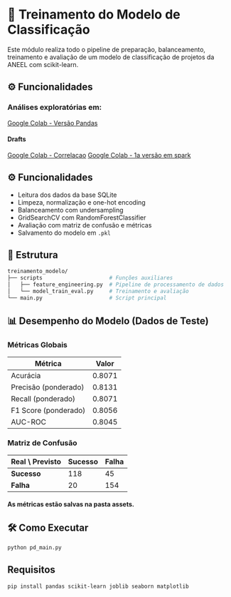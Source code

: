 # 🧠 Treinamento do Modelo de Classificação

Este módulo realiza todo o pipeline de preparação, balanceamento, treinamento e avaliação de um modelo de classificação de projetos da ANEEL com scikit-learn.

## ⚙️ Funcionalidades

### Análises exploratórias em:

[Google Colab - Versão Pandas](https://colab.research.google.com/drive/18X2YVaqOE6n7Cl4u_2zDTZkC9JuG074X?authuser=1#scrollTo=0FcwcWdBZEjW)


#### Drafts
[Google Colab - Correlacao](https://colab.research.google.com/drive/1LD67yXIh8jI6Ud11uphKssuLfZHLpwW4?usp=sharing#scrollTo=Q2f4peVwuqbD)
[Google Colab - 1a versão em spark](https://colab.research.google.com/drive/141FM9kSJkTK3R5O1_fUy3u1Nbw2cDkzA?usp=sharing#scrollTo=1sX6BYl598Wu)


## ⚙️ Funcionalidades

- Leitura dos dados da base SQLite
- Limpeza, normalização e one-hot encoding
- Balanceamento com undersampling
- GridSearchCV com RandomForestClassifier
- Avaliação com matriz de confusão e métricas
- Salvamento do modelo em `.pkl`

## 📁 Estrutura

```bash
treinamento_modelo/
├── scripts                     # Funções auxiliares
│   ├── feature_engineering.py  # Pipeline de processamento de dados
│   └── model_train_eval.py     # Treinamento e avaliação
└── main.py                     # Script principal
```

## 📊 Desempenho do Modelo (Dados de Teste)

### Métricas Globais

| Métrica                | Valor   |
|------------------------|---------|
| Acurácia               | 0.8071  |
| Precisão (ponderado)   | 0.8131  |
| Recall (ponderado)     | 0.8071  |
| F1 Score (ponderado)   | 0.8056  |
| AUC-ROC                | 0.8045  |

### Matriz de Confusão

| Real \ Previsto | Sucesso | Falha |
|-----------------|---------|-------|
| **Sucesso**     |    118  |   45  |
| **Falha**       |    20   |   154 |


#### As métricas estão salvas na pasta assets.

## 🛠️ Como Executar

```python
python pd_main.py
```

## Requisitos

```bash
pip install pandas scikit-learn joblib seaborn matplotlib
```
